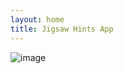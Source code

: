 ```yaml
---
layout: home
title: Jigsaw Hints App
---
```


![image](https://github.com/daCFniel/Jigsaw-Hints/assets/38240407/bda600b1-b980-4d36-99c9-8abeffe2f168)

